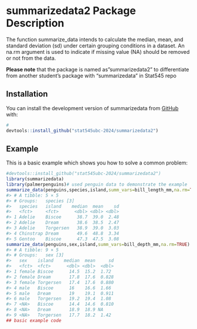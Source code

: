 
<!-- README.md is generated from README.Rmd. Please edit that file -->

# summarizedata2 Package Description

<!-- badges: start -->
<!-- badges: end -->

The function summarize_data intends to calculate the median, mean, and
standard deviation (sd) under certain grouping conditions in a dataset.
An na.rm argument is used to indicate if missing value (NA) should be
removed or not from the data.

**Please note** that the package is named as”summarizedata2” to
differentiate from another student’s package with “summarizedata” in
Stat545 repo

## Installation

You can install the development version of summarizedata from
[GitHub](https://github.com/) with:

``` r
# 
devtools::install_github("stat545ubc-2024/summarizedata2")
```

## Example

This is a basic example which shows you how to solve a common problem:

``` r
#devtools::install_github("stat545ubc-2024/summarizedata2")
library(summarizedata)
library(palmerpenguins)# used penguin data to demonstrate the example 
summarize_data(penguins,species,island,summ_vars=bill_length_mm,na.rm=TRUE)
#> # A tibble: 5 × 5
#> # Groups:   species [3]
#>   species   island    median  mean    sd
#>   <fct>     <fct>      <dbl> <dbl> <dbl>
#> 1 Adelie    Biscoe      38.7  39.0  2.48
#> 2 Adelie    Dream       38.6  38.5  2.47
#> 3 Adelie    Torgersen   38.9  39.0  3.03
#> 4 Chinstrap Dream       49.6  48.8  3.34
#> 5 Gentoo    Biscoe      47.3  47.5  3.08
summarize_data(penguins,sex,island,summ_vars=bill_depth_mm,na.rm=TRUE)
#> # A tibble: 9 × 5
#> # Groups:   sex [3]
#>   sex    island    median  mean     sd
#>   <fct>  <fct>      <dbl> <dbl>  <dbl>
#> 1 female Biscoe      14.5  15.2  1.72 
#> 2 female Dream       17.8  17.6  0.828
#> 3 female Torgersen   17.4  17.6  0.880
#> 4 male   Biscoe      16    16.6  1.66 
#> 5 male   Dream       19    19.1  0.911
#> 6 male   Torgersen   19.2  19.4  1.08 
#> 7 <NA>   Biscoe      14.4  14.6  0.810
#> 8 <NA>   Dream       18.9  18.9 NA    
#> 9 <NA>   Torgersen   17.7  18.2  1.42
## basic example code
```
